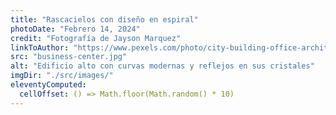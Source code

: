 ```yaml
---
title: "Rascacielos con diseño en espiral"
photoDate: "Febrero 14, 2024"
credit: "Fotografía de Jayson Marquez"
linkToAuthor: "https://www.pexels.com/photo/city-building-office-architecture-4850412/"
src: "business-center.jpg"
alt: "Edificio alto con curvas modernas y reflejos en sus cristales"
imgDir: "./src/images/"
eleventyComputed:
  cellOffset: () => Math.floor(Math.random() * 10)
---
```

